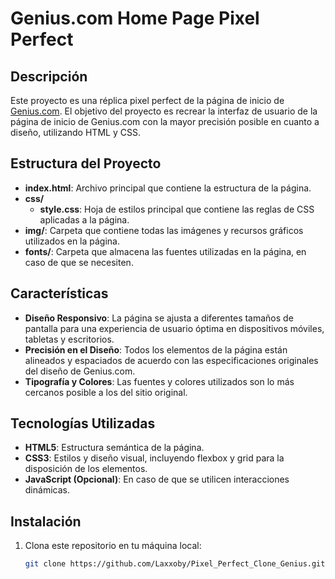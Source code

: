 # Genius.com Home Page Pixel Perfect

## Descripción

Este proyecto es una réplica pixel perfect de la página de inicio de [Genius.com](https://genius.com). El objetivo del proyecto es recrear la interfaz de usuario de la página de inicio de Genius.com con la mayor precisión posible en cuanto a diseño, utilizando HTML y CSS.

## Estructura del Proyecto

- **index.html**: Archivo principal que contiene la estructura de la página.
- **css/**
  - **style.css**: Hoja de estilos principal que contiene las reglas de CSS aplicadas a la página.
- **img/**: Carpeta que contiene todas las imágenes y recursos gráficos utilizados en la página.
- **fonts/**: Carpeta que almacena las fuentes utilizadas en la página, en caso de que se necesiten.

## Características

- **Diseño Responsivo**: La página se ajusta a diferentes tamaños de pantalla para una experiencia de usuario óptima en dispositivos móviles, tabletas y escritorios.
- **Precisión en el Diseño**: Todos los elementos de la página están alineados y espaciados de acuerdo con las especificaciones originales del diseño de Genius.com.
- **Tipografía y Colores**: Las fuentes y colores utilizados son lo más cercanos posible a los del sitio original.

## Tecnologías Utilizadas

- **HTML5**: Estructura semántica de la página.
- **CSS3**: Estilos y diseño visual, incluyendo flexbox y grid para la disposición de los elementos.
- **JavaScript (Opcional)**: En caso de que se utilicen interacciones dinámicas.

## Instalación

1. Clona este repositorio en tu máquina local:
   ```bash
   git clone https://github.com/Laxxoby/Pixel_Perfect_Clone_Genius.git
